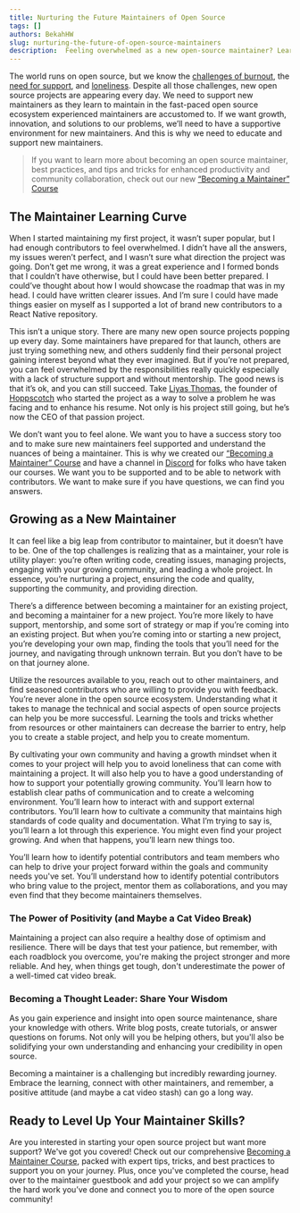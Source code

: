 ```yaml
---
title: Nurturing the Future Maintainers of Open Source
tags: []
authors: BekahHW
slug: nurturing-the-future-of-open-source-maintainers
description:  Feeling overwhelmed as a new open-source maintainer? Learn the skills and gain the support you need to succeed with our "Becoming a Maintainer" Course.
---
```


The world runs on open source, but we know the [challenges of burnout](https://opensauced.pizza/blog/stop-burning-out-maintainers:-an-empathetic-guide-for-contributors), the [need for support](https://opensauced.pizza/blog/enhancing-support-for-open-source-maintainers), and [loneliness](https://opensauced.pizza/blog/the-lonely-journey-of-open-source-maintainers). Despite all those challenges, new open source projects are appearing every day. We need to support new maintainers as they learn to maintain in the fast-paced open source ecosystem experienced maintainers are accustomed to. If we want growth, innovation, and solutions to our problems, we’ll need to have a supportive environment for new maintainers. And this is why we need to educate and support new maintainers.

<!-- truncate -->


> If you want to learn more about becoming an open source maintainer, best practices, and tips and tricks for enhanced productivity and community collaboration, check out our new [“Becoming a Maintainer” Course](https://oss.fyi/new-maintainer) 

## The Maintainer Learning Curve

When I started maintaining my first project, it wasn’t super popular, but I had enough contributors to feel overwhelmed. I didn’t have all the answers, my issues weren’t perfect, and I wasn’t sure what direction the project was going. Don’t get me wrong, it was a great experience and I formed bonds that I couldn’t have otherwise, but I could have been better prepared. I could’ve thought about how I would showcase the roadmap that was in my head. I could have written clearer issues. And I’m sure I could have made things easier on myself as I supported a lot of brand new contributors to a React Native repository. 

This isn’t a unique story. There are many new open source projects popping up every day. Some maintainers have prepared for that launch, others are just trying something new, and others suddenly find their personal project gaining interest beyond what they ever imagined. But if you’re not prepared, you can feel overwhelmed by the responsibilities really quickly especially with a lack of structure support and without mentorship. The good news is that it’s ok, and you can still succeed. Take [Liyas Thomas](https://app.opensauced.pizza/user/liyasthomas), the founder of [Hoppscotch](https://app.opensauced.pizza/s/hoppscotch/hoppscotch) who started the project as a way to solve a problem he was facing and to enhance his resume. Not only is his project still going, but he’s now the CEO of that passion project. 

We don’t want you to feel alone. We want you to have a success story too and to make sure new maintainers feel supported and understand the nuances of being a maintainer. This is why we created our [“Becoming a Maintainer” Course](https://oss.fyi/new-maintainer) and have a channel in [Discord](https://discord.gg/opensauced) for folks who have taken our courses. We want you to be supported and to be able to network with contributors. We want to make sure if you have questions, we can find you answers.

## Growing as a New Maintainer

It can feel like a big leap from contributor to maintainer, but it doesn’t have to be. One of the top challenges is realizing that as a maintainer, your role is utility player: you’re often writing code, creating issues, managing projects, engaging with your growing community, and leading a whole project. In essence, you’re nurturing a project, ensuring the code and quality, supporting the community, and providing direction.

There’s a difference between becoming a maintainer for an existing project, and becoming a maintainer for a new project. You’re more likely to have support, mentorship, and some sort of strategy or map if you’re coming into an existing project. But when you’re coming into or starting a new project, you’re developing your own map, finding the tools that you’ll need for the journey, and navigating through unknown terrain. But you don’t have to be on that journey alone. 

Utilize the resources available to you, reach out to other maintainers, and find seasoned contributors who are willing to provide you with feedback. You’re never alone in the open source ecosystem. Understanding what it takes to manage the technical and social aspects of open source projects can help you be more successful. Learning the tools and tricks whether from resources or other maintainers can decrease the barrier to entry, help you to create a stable project, and help you to create momentum.

By cultivating your own community and having a growth mindset when it comes to your project will help you to avoid loneliness that can come with maintaining a project. It will also help you to have a good understanding of how to support your potentially growing community. You’ll learn how to establish clear paths of communication and to create a welcoming environment. You’ll learn how to interact with and support external contributors. You’ll learn how to cultivate a community that maintains high standards of code quality and documentation. What I’m trying to say is, you’ll learn a lot through this experience. You might even find your project growing. And when that happens, you’ll learn new things too.

You’ll learn how to identify potential contributors and team members who can help to drive your project forward within the goals and community needs you've set. You’ll understand how to identify potential contributors who bring value to the project, mentor them as collaborations, and you may even find that they become maintainers themselves.

### The Power of Positivity (and Maybe a Cat Video Break)

Maintaining a project can also require a healthy dose of optimism and resilience. There will be days that test your patience, but remember, with each roadblock you overcome, you're making the project stronger and more reliable. And hey, when things get tough, don't underestimate the power of a well-timed cat video break.

### Becoming a Thought Leader: Share Your Wisdom

As you gain experience and insight into open source maintenance, share your knowledge with others. Write blog posts, create tutorials, or answer questions on forums. Not only will you be helping others, but you'll also be solidifying your own understanding and enhancing your credibility in open source. 

Becoming a maintainer is a challenging but incredibly rewarding journey. Embrace the learning, connect with other maintainers, and remember, a positive attitude (and maybe a cat video stash) can go a long way. 


## Ready to Level Up Your Maintainer Skills?

Are you interested in starting your open source project but want more support? We've got you covered! Check out our comprehensive [Becoming a Maintainer Course](https://oss.fyi/new-maintainer), packed with expert tips, tricks, and best practices to support you on your journey. Plus, once you've completed the course, head over to the maintainer guestbook and add your project so we can amplify the hard work you’ve done and connect you to more of the open source community!
